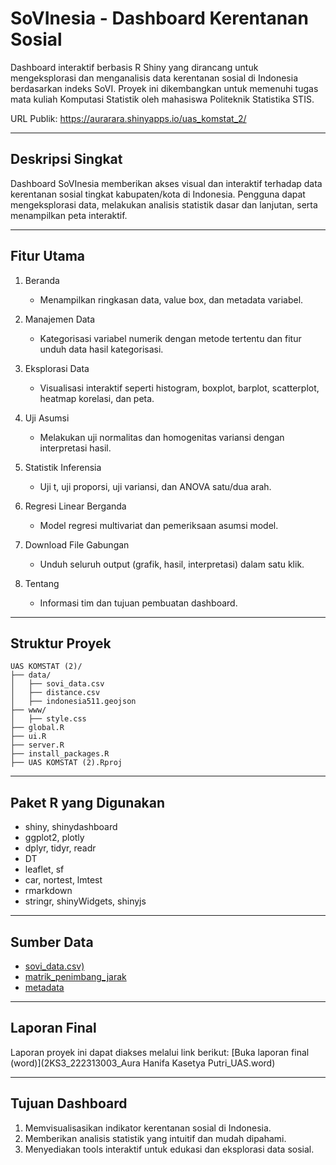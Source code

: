 SoVInesia - Dashboard Kerentanan Sosial
=======================================

Dashboard interaktif berbasis R Shiny yang dirancang untuk mengeksplorasi dan menganalisis data kerentanan sosial di Indonesia berdasarkan indeks SoVI. Proyek ini dikembangkan untuk memenuhi tugas mata kuliah Komputasi Statistik oleh mahasiswa Politeknik Statistika STIS.

URL Publik: https://aurarara.shinyapps.io/uas_komstat_2/

------------------------------------------------------------
Deskripsi Singkat
------------------------------------------------------------

Dashboard SoVInesia memberikan akses visual dan interaktif terhadap data kerentanan sosial tingkat kabupaten/kota di Indonesia. Pengguna dapat mengeksplorasi data, melakukan analisis statistik dasar dan lanjutan, serta menampilkan peta interaktif.

------------------------------------------------------------
Fitur Utama
------------------------------------------------------------

1. Beranda
   - Menampilkan ringkasan data, value box, dan metadata variabel.

2. Manajemen Data
   - Kategorisasi variabel numerik dengan metode tertentu dan fitur unduh data hasil kategorisasi.

3. Eksplorasi Data
   - Visualisasi interaktif seperti histogram, boxplot, barplot, scatterplot, heatmap korelasi, dan peta.

4. Uji Asumsi
   - Melakukan uji normalitas dan homogenitas variansi dengan interpretasi hasil.

5. Statistik Inferensia
   - Uji t, uji proporsi, uji variansi, dan ANOVA satu/dua arah.

6. Regresi Linear Berganda
   - Model regresi multivariat dan pemeriksaan asumsi model.

7. Download File Gabungan
   - Unduh seluruh output (grafik, hasil, interpretasi) dalam satu klik.

8. Tentang
   - Informasi tim dan tujuan pembuatan dashboard.

------------------------------------------------------------
Struktur Proyek
------------------------------------------------------------


    UAS KOMSTAT (2)/
    ├── data/                         
    │   ├── sovi_data.csv               
    │   ├── distance.csv           
    │   ├── indonesia511.geojson 
    ├── www/                            
    │   ├── style.css                   
    ├── global.R                        
    ├── ui.R                            
    ├── server.R 
    ├── install_packages.R
    ├── UAS KOMSTAT (2).Rproj

------------------------------------------------------------
Paket R yang Digunakan
------------------------------------------------------------

- shiny, shinydashboard
- ggplot2, plotly
- dplyr, tidyr, readr
- DT
- leaflet, sf
- car, nortest, lmtest
- rmarkdown
- stringr, shinyWidgets, shinyjs

------------------------------------------------------------
Sumber Data
------------------------------------------------------------

- [sovi_data.csv)](https://raw.githubusercontent.com/bmlmcmc/naspaclust/main/data/sovi_data.csv)
- [matrik_penimbang_jarak](https://raw.githubusercontent.com/bmlmcmc/naspaclust/main/data/distance.csv)
- [metadata](https://www.sciencedirect.com/science/article/pii/S2352340921010180)

------------------------------------------------------------
Laporan Final
------------------------------------------------------------

Laporan proyek ini dapat diakses melalui link berikut:
[Buka laporan final (word)](2KS3_222313003_Aura Hanifa Kasetya Putri_UAS.word)

------------------------------------------------------------
Tujuan Dashboard
------------------------------------------------------------

1. Memvisualisasikan indikator kerentanan sosial di Indonesia.
2. Memberikan analisis statistik yang intuitif dan mudah dipahami.
3. Menyediakan tools interaktif untuk edukasi dan eksplorasi data sosial.


